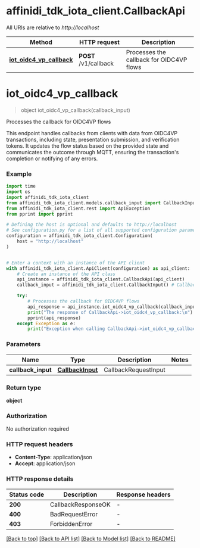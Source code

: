 # affinidi_tdk_iota_client.CallbackApi

All URIs are relative to _http://localhost_

| Method                                                            | HTTP request          | Description                              |
| ----------------------------------------------------------------- | --------------------- | ---------------------------------------- |
| [**iot_oidc4_vp_callback**](CallbackApi.md#iot_oidc4_vp_callback) | **POST** /v1/callback | Processes the callback for OIDC4VP flows |

# **iot_oidc4_vp_callback**

> object iot_oidc4_vp_callback(callback_input)

Processes the callback for OIDC4VP flows

This endpoint handles callbacks from clients with data from OIDC4VP transactions, including state, presentation submission, and verification tokens. It updates the flow status based on the provided state and communicates the outcome through MQTT, ensuring the transaction's completion or notifying of any errors.

### Example

```python
import time
import os
import affinidi_tdk_iota_client
from affinidi_tdk_iota_client.models.callback_input import CallbackInput
from affinidi_tdk_iota_client.rest import ApiException
from pprint import pprint

# Defining the host is optional and defaults to http://localhost
# See configuration.py for a list of all supported configuration parameters.
configuration = affinidi_tdk_iota_client.Configuration(
    host = "http://localhost"
)


# Enter a context with an instance of the API client
with affinidi_tdk_iota_client.ApiClient(configuration) as api_client:
    # Create an instance of the API class
    api_instance = affinidi_tdk_iota_client.CallbackApi(api_client)
    callback_input = affinidi_tdk_iota_client.CallbackInput() # CallbackInput | CallbackRequestInput

    try:
        # Processes the callback for OIDC4VP flows
        api_response = api_instance.iot_oidc4_vp_callback(callback_input)
        print("The response of CallbackApi->iot_oidc4_vp_callback:\n")
        pprint(api_response)
    except Exception as e:
        print("Exception when calling CallbackApi->iot_oidc4_vp_callback: %s\n" % e)
```

### Parameters

| Name               | Type                                  | Description          | Notes |
| ------------------ | ------------------------------------- | -------------------- | ----- |
| **callback_input** | [**CallbackInput**](CallbackInput.md) | CallbackRequestInput |

### Return type

**object**

### Authorization

No authorization required

### HTTP request headers

- **Content-Type**: application/json
- **Accept**: application/json

### HTTP response details

| Status code | Description        | Response headers |
| ----------- | ------------------ | ---------------- |
| **200**     | CallbackResponseOK | -                |
| **400**     | BadRequestError    | -                |
| **403**     | ForbiddenError     | -                |

[[Back to top]](#) [[Back to API list]](../README.md#documentation-for-api-endpoints) [[Back to Model list]](../README.md#documentation-for-models) [[Back to README]](../README.md)
